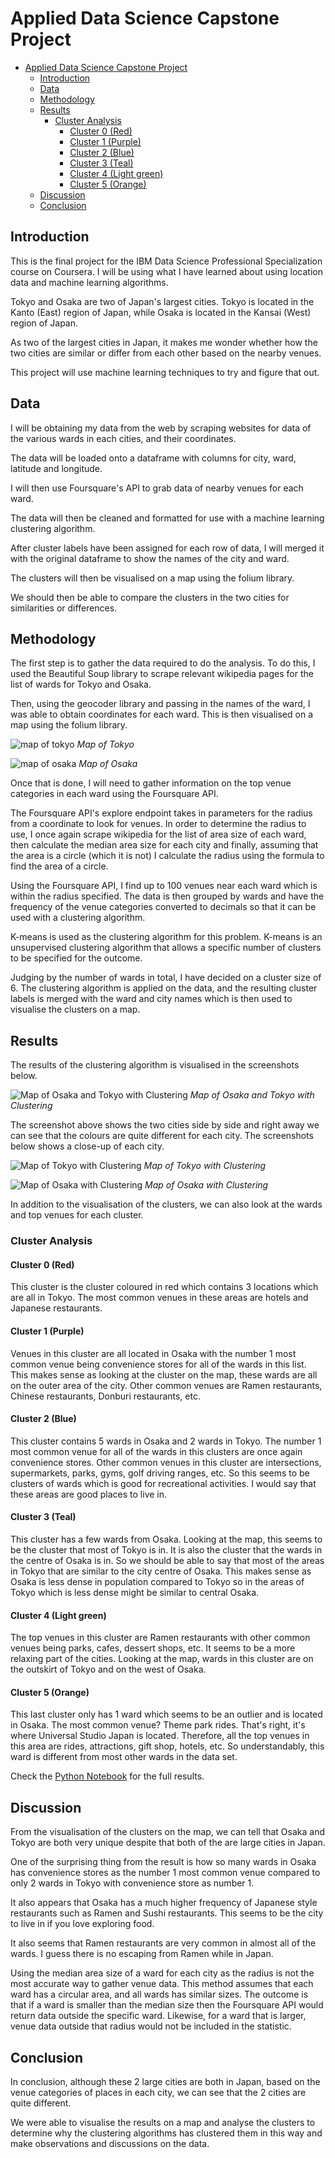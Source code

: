 # Applied Data Science Capstone Project

- [Applied Data Science Capstone Project](#applied-data-science-capstone-project)
  - [Introduction](#introduction)
  - [Data](#data)
  - [Methodology](#methodology)
  - [Results](#results)
    - [Cluster Analysis](#cluster-analysis)
      - [Cluster 0 (Red)](#cluster-0-red)
      - [Cluster 1 (Purple)](#cluster-1-purple)
      - [Cluster 2 (Blue)](#cluster-2-blue)
      - [Cluster 3 (Teal)](#cluster-3-teal)
      - [Cluster 4 (Light green)](#cluster-4-light-green)
      - [Cluster 5 (Orange)](#cluster-5-orange)
  - [Discussion](#discussion)
  - [Conclusion](#conclusion)

## Introduction

This is the final project for the IBM Data Science Professional Specialization course on Coursera. I will be using what I have learned about using location data and machine learning algorithms.

Tokyo and Osaka are two of Japan's largest cities.
Tokyo is located in the Kanto (East) region of Japan, while Osaka is located in the Kansai (West) region of Japan.

As two of the largest cities in Japan, it makes me wonder whether how the two cities are similar or differ from each other based on the nearby venues.

This project will use machine learning techniques to try and figure that out.

## Data

I will be obtaining my data from the web by scraping websites for data of the various wards in each cities, and their coordinates.

The data will be loaded onto a dataframe with columns for city, ward, latitude and longitude.

I will then use Foursquare's API to grab data of nearby venues for each ward.

The data will then be cleaned and formatted for use with a machine learning clustering algorithm.

After cluster labels have been assigned for each row of data, I will merged it with the original dataframe to show the names of the city and ward.

The clusters will then be visualised on a map using the folium library.

We should then be able to compare the clusters in the two cities for similarities or differences.

## Methodology

The first step is to gather the data required to do the analysis.
To do this, I used the Beautiful Soup library to scrape relevant wikipedia pages for the list of wards for Tokyo and Osaka.

Then, using the geocoder library and passing in the names of the ward, I was able to obtain coordinates for each ward. This is then visualised on a map using the folium library.

![map of tokyo](screenshots/tokyo_map.png)
*Map of Tokyo*

![map of osaka](screenshots/osaka_map.png)
*Map of Osaka*

Once that is done, I will need to gather information on the top venue categories in each ward using the Foursquare API.

The Foursquare API's explore endpoint takes in parameters for the radius from a coordinate to look for venues.
In order to determine the radius to use, I once again scrape wikipedia for the list of area size of each ward, then calculate the median area size for each city and finally, assuming that the area is a circle (which it is not) I calculate the radius using the formula to find the area of a circle.

Using the Foursquare API, I find up to 100 venues near each ward which is within the radius specified. The data is then grouped by wards and have the frequency of the venue categories converted to decimals so that it can be used with a clustering algorithm.

K-means is used as the clustering algorithm for this problem. K-means is an unsupervised clustering algorithm that allows a specific number of clusters to be specified for the outcome.

Judging by the number of wards in total, I have decided on a cluster size of 6. The clustering algorithm is applied on the data, and the resulting cluster labels is merged with the ward and city names which is then used to visualise the clusters on a map.

## Results

The results of the clustering algorithm is visualised in the screenshots below.

![Map of Osaka and Tokyo with Clustering](screenshots/tokyo_osaka_clustered.png)
*Map of Osaka and Tokyo with Clustering*

The screenshot above shows the two cities side by side and right away we can see that the colours are quite different for each city.
The screenshots below shows a close-up of each city.

![Map of Tokyo with Clustering](screenshots/tokyo_clustered.png)
*Map of Tokyo with Clustering*

![Map of Osaka with Clustering](screenshots/osaka_clustered.png)
*Map of Osaka with Clustering*

In addition to the visualisation of the clusters, we can also look at the wards and top venues for each cluster.

### Cluster Analysis

#### Cluster 0 (Red)

This cluster is the cluster coloured in red which contains 3 locations which are all in Tokyo. The most common venues in these areas are hotels and Japanese restaurants.

#### Cluster 1 (Purple)

Venues in this cluster are all located in Osaka with the number 1 most common venue being convenience stores for all of the wards in this list. This makes sense as looking at the cluster on the map, these wards are all on the outer area of the city. Other common venues are Ramen restaurants, Chinese restaurants, Donburi restaurants, etc.

#### Cluster 2 (Blue)

This cluster contains 5 wards in Osaka and 2 wards in Tokyo. The number 1 most common venue for all of the wards in this clusters are once again convenience stores. Other common venues in this cluster are intersections, supermarkets, parks, gyms, golf driving ranges, etc. So this seems to be clusters of wards which is good for recreational activities. I would say that these areas are good places to live in.

####  Cluster 3 (Teal)

This cluster has a few wards from Osaka. Looking at the map, this seems to be the cluster that most of Tokyo is in. It is also the cluster that the wards in the centre of Osaka is in. So we should be able to say that most of the areas in Tokyo that are similar to the city centre of Osaka. This makes sense as Osaka is less dense in population compared to Tokyo so in the areas of Tokyo which is less dense might be similar to central Osaka.

#### Cluster 4 (Light green)

The top venues in this cluster are Ramen restaurants with other common venues being parks, cafes, dessert shops, etc. It seems to be a more relaxing part of the cities. Looking at the map, wards in this cluster are on the outskirt of Tokyo and on the west of Osaka.

#### Cluster 5 (Orange)

This last cluster only has 1 ward which seems to be an outlier and is located in Osaka. The most common venue? Theme park rides. That's right, it's where Universal Studio Japan is located. Therefore, all the top venues in this area are rides, attractions, gift shop, hotels, etc. So understandably, this ward is different from most other wards in the data set.

Check the [Python Notebook](./Tokyo_vs_Osaka.ipynb) for the full results.

## Discussion

From the visualisation of the clusters on the map, we can tell that Osaka and Tokyo are both very unique despite that both of the are large cities in Japan.

One of the surprising thing from the result is how so many wards in Osaka has convenience stores as the number 1 most common venue compared to only 2 wards in Tokyo with convenience store as number 1.

It also appears that Osaka has a much higher frequency of Japanese style restaurants such as Ramen and Sushi restaurants. This seems to be the city to live in if you love exploring food.

It also seems that Ramen restaurants are very common in almost all of the wards. I guess there is no escaping from Ramen while in Japan.

Using the median area size of a ward for each city as the radius is not the most accurate way to gather venue data. This method assumes that each ward has a circular area, and all wards has similar sizes. The outcome is that if a ward is smaller than the median size then the Foursquare API would return data outside the specific ward. Likewise, for a ward that is larger, venue data outside that radius would not be included in the statistic.

## Conclusion

In conclusion, although these 2 large cities are both in Japan, based on the venue categories of places in each city, we can see that the 2 cities are quite different.

We were able to visualise the results on a map and analyse the clusters to determine why the clustering algorithms has clustered them in this way and make observations and discussions on the data.